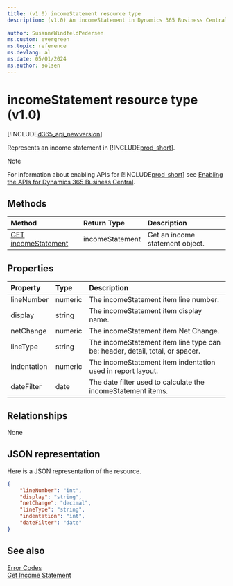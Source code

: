 ```yaml
---
title: (v1.0) incomeStatement resource type
description: (v1.0) An incomeStatement in Dynamics 365 Business Central.
 
author: SusanneWindfeldPedersen
ms.custom: evergreen
ms.topic: reference
ms.devlang: al
ms.date: 05/01/2024
ms.author: solsen
---
```


# incomeStatement resource type (v1.0)

[!INCLUDE[d365_api_newversion](../../../includes/d365_api_newversion.md)]

Represents an income statement in [!INCLUDE[prod_short](../../../includes/prod_short.md)].

> [!NOTE]  
> For information about enabling APIs for [!INCLUDE[prod_short](../../../includes/prod_short.md)] see [Enabling the APIs for Dynamics 365 Business Central](../enabling-apis-for-dynamics-nav.md).

## Methods

| Method       | Return Type  |Description|
|:-------------|:-------------|:----------|
|[GET incomeStatement](../api/dynamics_incomestatement_get.md)|incomeStatement|Get an income statement object.|

## Properties

| Property  | Type  |Description                                                 |
|:----------|:------|:-----------------------------------------------------------|
|lineNumber |numeric|The incomeStatement item line number.                       |
|display    |string |The incomeStatement item display name.                      |
|netChange  |numeric|The incomeStatement item Net Change.                        |
|lineType   |string |The incomeStatement item line type can be: header, detail, total, or spacer.|
|indentation|numeric|The incomeStatement item indentation used in report layout. |
|dateFilter |date   |The date filter used to calculate the incomeStatement items.|


## Relationships
None

## JSON representation

Here is a JSON representation of the resource.


```json
{
    "lineNumber": "int",
    "display": "string",
    "netChange": "decimal",
    "lineType": "string",
    "indentation": "int",
    "dateFilter": "date"
}
```
## See also



[Error Codes](../dynamics_error_codes.md)  
[Get Income Statement](../api/dynamics_incomestatement_get.md)  